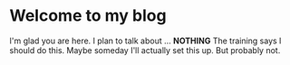 # Welcome to my blog

I'm glad you are here. I plan to talk about ... **NOTHING** 
The training says I should do this. Maybe someday I'll actually set this up.
But probably not.
